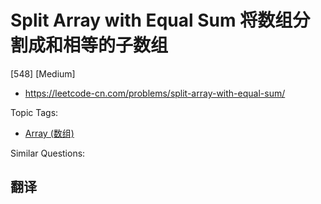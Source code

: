 # Split Array with Equal Sum 将数组分割成和相等的子数组

[548] [Medium]

- https://leetcode-cn.com/problems/split-array-with-equal-sum/

Topic Tags:

- [Array (数组)](https://leetcode-cn.com/tag/array/)

Similar Questions:

## 翻译
